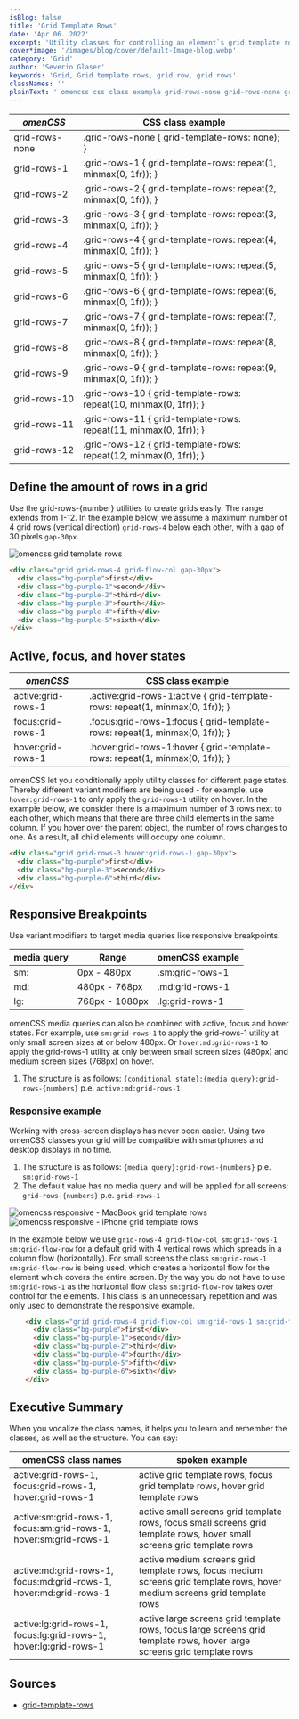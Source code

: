 ```yaml
---
isBlog: false
title: 'Grid Template Rows'
date: 'Apr 06. 2022'
excerpt: 'Utility classes for controlling an element`s grid template rows.'
cover*image: '/images/blog/cover/default-Image-blog.webp'
category: 'Grid'
author: 'Severin Glaser'
keywords: 'Grid, Grid template rows, grid row, grid rows'
classNames: ''
plainText: ' omencss css class example grid-rows-none grid-rows-none grid-template-rows: none ; grid-rows-1 grid-rows-1 grid-template-rows: repeat 1 minmax 0 1fr ; grid-rows-2 grid-rows-2 grid-template-rows: repeat 2 minmax 0 1fr ; grid-rows-3 grid-rows-3 grid-template-rows: repeat 3 minmax 0 1fr ; grid-rows-4 grid-rows-4 grid-template-rows: repeat 4 minmax 0 1fr ; grid-rows-5 grid-rows-5 grid-template-rows: repeat 5 minmax 0 1fr ; grid-rows-6 grid-rows-6 grid-template-rows: repeat 6 minmax 0 1fr ; grid-rows-7 grid-rows-7 grid-template-rows: repeat 7 minmax 0 1fr ; grid-rows-8 grid-rows-8 grid-template-rows: repeat 8 minmax 0 1fr ; grid-rows-9 grid-rows-9 grid-template-rows: repeat 9 minmax 0 1fr ; grid-rows-10 grid-rows-10 grid-template-rows: repeat 10 minmax 0 1fr ; grid-rows-11 grid-rows-11 grid-template-rows: repeat 11 minmax 0 1fr ; grid-rows-12 grid-rows-12 grid-template-rows: repeat 12 minmax 0 1fr ; define the amount of rows in a grid use the grid-rows number utilities to create grids easily the range extends from 1-12 in the example below we assume a maximum number of 4 grid rows vertical direction `grid-rows-4` below each other with a gap of 30 pixels `gap-30px` ! omencss grid template rows images docs Flexbox-rows webp?style=centerme  active focus and hover states omencss css class example active:grid-rows-1 active :grid-rows-1:active grid-template-rows: repeat 1 minmax 0 1fr ; focus:grid-rows-1 focus :grid-rows-1:focus grid-template-rows: repeat 1 minmax 0 1fr ; hover:grid-rows-1 hover :grid-rows-1:hover grid-template-rows: repeat 1 minmax 0 1fr ; omencss let you conditionally apply utility classes for different page states thereby different variant modifiers are being used for example use `hover:grid-rows-1` to only apply the `grid-rows-1` utility on hover in the example below we consider there is a maximum number of 3 rows next to each other which means that there are three child elements in the same column if you hover over the parent object the number of rows changes to one as a result all child elements will occupy one column  responsive breakpoints use variant modifiers to target media queries like responsive breakpoints media query range omencss example sm: 0px 480px sm:grid-rows-1 md: 480px 768px md:grid-rows-1 lg: 768px 1080px lg:grid-rows-1 omencss media queries can also be combined with active focus and hover states for example use `sm:grid-rows-1` to apply the grid-rows-1 utility at only small screen sizes at or below 480px or `hover:md:grid-rows-1` to apply the grid-rows-1 utility at only between small screen sizes 480px and medium screen sizes 768px on hover 1 the structure is as follows: ` conditional state : media query :grid-rows numbers ` p e `active:md:grid-rows-1` responsive example working with cross-screen displays has never been easier using two omencss classes your grid will be compatible with smartphones and desktop displays in no time 1 the structure is as follows: ` media query :grid-rows numbers ` p e `sm:grid-rows-1` 1 the default value has no media query and will be applied for all screens: `grid-rows numbers ` p e `grid-rows-1` ! omencss responsive macbook grid template rows images docs flex macbook-grid-rows webp?style=centerme ! omencss responsive iphone grid template rows images docs flex iphone-grid-rows webp?style=centerme in the example below we use `grid-rows-4 grid-flow-col sm:grid-rows-1 sm:grid-flow-row` for a default grid with 4 vertical rows which spreads in a column flow horizontally for small screens the class `sm:grid-rows-1 sm:grid-flow-row` is being used which creates a horizontal flow for the element which covers the entire screen by the way you do not have to use `sm:grid-rows-1` as the horizontal flow class `sm:grid-flow-row` takes over control for the elements this class is an unnecessary repetition and was only used to demonstrate the responsive example  executive summary when you vocalize the class names it helps you to learn and remember the classes as well as the structure you can say: omencss class names spoken example active:grid-rows-1 focus:grid-rows-1 hover:grid-rows-1 active grid template rows focus grid template rows hover grid template rows active:sm:grid-rows-1 focus:sm:grid-rows-1 hover:sm:grid-rows-1 active small screens grid template rows focus small screens grid template rows hover small screens grid template rows active:md:grid-rows-1 focus:md:grid-rows-1 hover:md:grid-rows-1 active medium screens grid template rows focus medium screens grid template rows hover medium screens grid template rows active:lg:grid-rows-1 focus:lg:grid-rows-1 hover:lg:grid-rows-1 active large screens grid template rows focus large screens grid template rows hover large screens grid template rows sources grid-template-rows https: developer mozilla org en-us docs web css grid-template-rows '
---
```


| _omenCSS_      | CSS class example                                                 |
| -------------- | ----------------------------------------------------------------- |
| grid-rows-none | .grid-rows-none { grid-template-rows: none); }                    |
| grid-rows-1    | .grid-rows-1 { grid-template-rows: repeat(1, minmax(0, 1fr)); }   |
| grid-rows-2    | .grid-rows-2 { grid-template-rows: repeat(2, minmax(0, 1fr)); }   |
| grid-rows-3    | .grid-rows-3 { grid-template-rows: repeat(3, minmax(0, 1fr)); }   |
| grid-rows-4    | .grid-rows-4 { grid-template-rows: repeat(4, minmax(0, 1fr)); }   |
| grid-rows-5    | .grid-rows-5 { grid-template-rows: repeat(5, minmax(0, 1fr)); }   |
| grid-rows-6    | .grid-rows-6 { grid-template-rows: repeat(6, minmax(0, 1fr)); }   |
| grid-rows-7    | .grid-rows-7 { grid-template-rows: repeat(7, minmax(0, 1fr)); }   |
| grid-rows-8    | .grid-rows-8 { grid-template-rows: repeat(8, minmax(0, 1fr)); }   |
| grid-rows-9    | .grid-rows-9 { grid-template-rows: repeat(9, minmax(0, 1fr)); }   |
| grid-rows-10   | .grid-rows-10 { grid-template-rows: repeat(10, minmax(0, 1fr)); } |
| grid-rows-11   | .grid-rows-11 { grid-template-rows: repeat(11, minmax(0, 1fr)); } |
| grid-rows-12   | .grid-rows-12 { grid-template-rows: repeat(12, minmax(0, 1fr)); } |

## Define the amount of rows in a grid

Use the grid-rows-{number} utilities to create grids easily. The range extends from 1-12. In the example below, we assume a maximum number of 4 grid rows (vertical direction) `grid-rows-4` below each other, with a gap of 30 pixels `gap-30px`.

![omencss grid template rows](/images/docs/flex/grid-rows.webp?style=centerme)

```html
<div class="grid grid-rows-4 grid-flow-col gap-30px">
  <div class="bg-purple">first</div>
  <div class="bg-purple-1">second</div>
  <div class="bg-purple-2">third</div>
  <div class="bg-purple-3">fourth</div>
  <div class="bg-purple-4">fifth</div>
  <div class="bg-purple-5">sixth</div>
</div>
```

## Active, focus, and hover states

| _omenCSS_          | CSS class example                                                              |
| ------------------ | ------------------------------------------------------------------------------ |
| active:grid-rows-1 | .active\:grid-rows-1:active { grid-template-rows: repeat(1, minmax(0, 1fr)); } |
| focus:grid-rows-1  | .focus\:grid-rows-1:focus { grid-template-rows: repeat(1, minmax(0, 1fr)); }   |
| hover:grid-rows-1  | .hover\:grid-rows-1:hover { grid-template-rows: repeat(1, minmax(0, 1fr)); }   |

omenCSS let you conditionally apply utility classes for different page states. Thereby different variant modifiers are being used - for example, use `hover:grid-rows-1` to only apply the `grid-rows-1` utility on hover. In the example below, we consider there is a maximum number of 3 rows next to each other, which means that there are three child elements in the same column. If you hover over the parent object, the number of rows changes to one. As a result, all child elements will occupy one column.

```html
<div class="grid grid-rows-3 hover:grid-rows-1 gap-30px">
  <div class="bg-purple">first</div>
  <div class="bg-purple-3">second</div>
  <div class="bg-purple-6">third</div>
</div>
```

## Responsive Breakpoints

Use variant modifiers to target media queries like responsive breakpoints.

| media query | Range          | omenCSS example |
| ----------- | -------------- | --------------- |
| sm:         | 0px - 480px    | .sm:grid-rows-1 |
| md:         | 480px - 768px  | .md:grid-rows-1 |
| lg:         | 768px - 1080px | .lg:grid-rows-1 |

omenCSS media queries can also be combined with active, focus and hover states. For example, use `sm:grid-rows-1` to apply the grid-rows-1 utility at only small screen sizes at or below 480px. Or `hover:md:grid-rows-1` to apply the grid-rows-1 utility at only between small screen sizes (480px) and medium screen sizes (768px) on hover.

1. The structure is as follows: `{conditional state}:{media query}:grid-rows-{numbers}` p.e. `active:md:grid-rows-1`

### Responsive example

Working with cross-screen displays has never been easier. Using two omenCSS classes your grid will be compatible with smartphones and desktop displays in no time.

1. The structure is as follows: `{media query}:grid-rows-{numbers}` p.e. `sm:grid-rows-1`
1. The default value has no media query and will be applied for all screens: `grid-rows-{numbers}` p.e. `grid-rows-1`

![omencss responsive - MacBook grid template rows](/images/docs/flex/MacBook-grid-rows.webp?style=centerme)
![omencss responsive - iPhone grid template rows](/images/docs/flex/iPhone-grid-rows.webp?style=centerme)

In the example below we use `grid-rows-4 grid-flow-col sm:grid-rows-1 sm:grid-flow-row` for a default grid with 4 vertical rows which spreads in a column flow (horizontally). For small screens the class `sm:grid-rows-1 sm:grid-flow-row` is being used, which creates a horizontal flow for the element which covers the entire screen. By the way you do not have to use `sm:grid-rows-1` as the horizontal flow class `sm:grid-flow-row` takes over control for the elements. This class is an unnecessary repetition and was only used to demonstrate the responsive example.

```html
    <div class="grid grid-rows-4 grid-flow-col sm:grid-rows-1 sm:grid-flow-row gap-30px">
      <div class="bg-purple">first</div>
      <div class="bg-purple-1">second</div>
      <div class="bg-purple-2">third</div>
      <div class="bg-purple-4">fourth</div>
      <div class="bg-purple-5">fifth</div>
      <div class= bg-purple-6">sixth</div>
    </div>
```

## Executive Summary

When you vocalize the class names, it helps you to learn and remember the classes, as well as the structure. You can say:

| omenCSS class names                                               | spoken example                                                                                                             |
| ----------------------------------------------------------------- | -------------------------------------------------------------------------------------------------------------------------- |
| active:grid-rows-1, focus:grid-rows-1, hover:grid-rows-1          | active grid template rows, focus grid template rows, hover grid template rows                                              |
| active:sm:grid-rows-1, focus:sm:grid-rows-1, hover:sm:grid-rows-1 | active small screens grid template rows, focus small screens grid template rows, hover small screens grid template rows    |
| active:md:grid-rows-1, focus:md:grid-rows-1, hover:md:grid-rows-1 | active medium screens grid template rows, focus medium screens grid template rows, hover medium screens grid template rows |
| active:lg:grid-rows-1, focus:lg:grid-rows-1, hover:lg:grid-rows-1 | active large screens grid template rows, focus large screens grid template rows, hover large screens grid template rows    |

## Sources

- [grid-template-rows](https://developer.mozilla.org/en-US/docs/Web/CSS/grid-template-rows)
